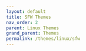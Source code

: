 ```yaml
---
layout: default
title: SFW Themes
nav_order: 2
parent: Linux Themes
grand_parent: Themes
permalink: /themes/linux/sfw
---
```


<!-- 
{: .note }
> {: .opaque }
> 
> 
> 
-->
